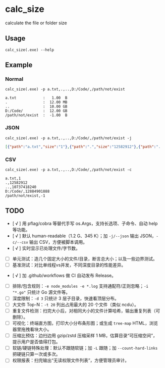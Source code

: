 # calc_size

calculate the file or folder size

## Usage

```shell
calc_size(.exe) --help
```

## Example

### Normal
```shell
calc_size(.exe) -p a.txt,.,..,D:/Code/,/path/not/exist
```

```shell
a.txt            :   1.00  B
.                :  12.00 MB
..               :  10.00 GB
D:/Code/         :  12.00 GB
/path/not/exist  :  -1.00  B
```

### JSON
```shell
calc_size(.exe) -p a.txt,.,..,D:/Code/,/path/not/exist -j
```

```json
[{"path":"a.txt","size":"1"},{"path":".","size":"12582912"},{"path":"..","size":"10737418240"},{"path":"D:/Code/","size":"12884901888"},{"path":"/path/not/exist","size":"-1"}]
```

### CSV
```shell
calc_size(.exe) -p a.txt,.,..,D:/Code/,/path/not/exist -c
```

```csv
a.txt,1
.,12582912
..,10737418240
D:/Code/,12884901888
/path/not/exist,-1
```

## TODO

- [ √ ] 用 pflag/cobra 等替代手写 os.Args，支持长选项、子命令、自动 help 等功能。
- [ √ ] 默认 human-readable（1.2 G、345 K）；加 `-j/--json` 输出 JSON，`-c/--csv` 输出 CSV，方便被脚本调用。
- [ √ ] 实时显示已处理文件/字节数。
- [ ] 单元测试：造几个固定大小的文件/目录，断言总大小；以及一些边界测试。
- [ ] 基准测试：对比单线程vs并发，不同深度目录的性能差异。
- [ √ ] 加 .github/workflows 做 CI 自动发布 Release。
- [ ] 排除/包含规则：`-e node_modules -e *.log` 支持通配符/正则忽略；`-i "*.go"` 只统计 Go 源文件等。
- [ ] 深度限制：`-d 3` 只统计 3 层子目录，快速看顶层分布。
- [ ] 大文件 Top-N：`-t 20` 列出占用最大的 20 个文件（类似 ncdu）。
- [ ] 重复文件检测：扫完大小后，对相同大小的文件计算哈希，输出重复列表（可删除）。
- [ ] 可视化：终端直方图，打印大小分布条形图；或生成 `tree-map` HTML，浏览器里拖拽看块大小。
- [ ] 压缩比预估：边扫边用 gzip/zstd 压缩采样 1 MB，估算目录“可压缩空间”，提示用户是否值得打包。
- [ ] 软链/硬链特殊处理：默认不跟随软链；加 `-L` 跟随；加 `--count-hard-links` 把硬链只算一次或多次。
- [ ] 权限报表：扫完输出“无读权限文件列表”，方便管理员审计。
